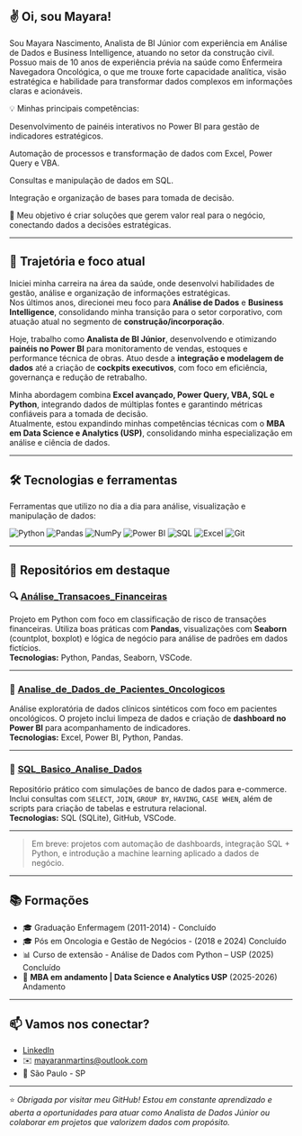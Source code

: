 ## ✌️ Oi, sou Mayara!
Sou Mayara Nascimento, Analista de BI Júnior com experiência em Análise de Dados e Business Intelligence, atuando no setor da construção civil.
Possuo mais de 10 anos de experiência prévia na saúde como Enfermeira Navegadora Oncológica, o que me trouxe forte capacidade analítica, visão estratégica e habilidade para transformar dados complexos em informações claras e acionáveis.

💡 Minhas principais competências:

Desenvolvimento de painéis interativos no Power BI para gestão de indicadores estratégicos.

Automação de processos e transformação de dados com Excel, Power Query e VBA.

Consultas e manipulação de dados em SQL.

Integração e organização de bases para tomada de decisão.

🎯 Meu objetivo é criar soluções que gerem valor real para o negócio, conectando dados a decisões estratégicas.


---

## 💼 Trajetória e foco atual

Iniciei minha carreira na área da saúde, onde desenvolvi habilidades de gestão, análise e organização de informações estratégicas.  
Nos últimos anos, direcionei meu foco para **Análise de Dados** e **Business Intelligence**, consolidando minha transição para o setor corporativo, com atuação atual no segmento de **construção/incorporação**.  

Hoje, trabalho como **Analista de BI Júnior**, desenvolvendo e otimizando **painéis no Power BI** para monitoramento de vendas, estoques e performance técnica de obras. Atuo desde a **integração e modelagem de dados** até a criação de **cockpits executivos**, com foco em eficiência, governança e redução de retrabalho.  

Minha abordagem combina **Excel avançado, Power Query, VBA, SQL e Python**, integrando dados de múltiplas fontes e garantindo métricas confiáveis para a tomada de decisão.  
Atualmente, estou expandindo minhas competências técnicas com o **MBA em Data Science e Analytics (USP)**, consolidando minha especialização em análise e ciência de dados.


---

## 🛠️ Tecnologias e ferramentas

Ferramentas que utilizo no dia a dia para análise, visualização e manipulação de dados:

![Python](https://img.shields.io/badge/Python-3776AB?style=for-the-badge&logo=python&logoColor=white)
![Pandas](https://img.shields.io/badge/Pandas-150458?style=for-the-badge&logo=pandas&logoColor=white)
![NumPy](https://img.shields.io/badge/Numpy-013243?style=for-the-badge&logo=numpy&logoColor=white)
![Power BI](https://img.shields.io/badge/Power%20BI-F2C811?style=for-the-badge&logo=powerbi&logoColor=black)
![SQL](https://img.shields.io/badge/SQL-336791?style=for-the-badge&logo=postgresql&logoColor=white)
![Excel](https://img.shields.io/badge/Microsoft%20Excel-217346?style=for-the-badge&logo=microsoftexcel&logoColor=white)
![Git](https://img.shields.io/badge/Git-F05032?style=for-the-badge&logo=git&logoColor=white)

---

## 📌 Repositórios em destaque

### 🔍 [Análise_Transacoes_Financeiras](https://github.com/mayaranm/analise-transacoes-financeiras)
Projeto em Python com foco em classificação de risco de transações financeiras. Utiliza boas práticas com **Pandas**, visualizações com **Seaborn** (countplot, boxplot) e lógica de negócio para análise de padrões em dados fictícios.  
**Tecnologias:** Python, Pandas, Seaborn, VSCode.

---

### 🧪 [Analise_de_Dados_de_Pacientes_Oncologicos](https://github.com/mayaranm/Analise_de_Dados_de_Pacientes_Oncologicos)
Análise exploratória de dados clínicos sintéticos com foco em pacientes oncológicos. O projeto inclui limpeza de dados e criação de **dashboard no Power BI** para acompanhamento de indicadores.  
**Tecnologias:** Excel, Power BI, Python, Pandas.

---

### 🧮 [SQL_Basico_Analise_Dados](https://github.com/mayaranm/sql_basico_analise_dados)
Repositório prático com simulações de banco de dados para e-commerce. Inclui consultas com `SELECT`, `JOIN`, `GROUP BY`, `HAVING`, `CASE WHEN`, além de scripts para criação de tabelas e estrutura relacional.  
**Tecnologias:** SQL (SQLite), GitHub, VSCode.

---

> Em breve: projetos com automação de dashboards, integração SQL + Python, e introdução a machine learning aplicado a dados de negócio.



---

## 📚 Formações

- 🎓 Graduação Enfermagem (2011-2014) - Concluído
- 🎓 Pós em Oncologia e Gestão de Negócios - (2018 e 2024) Concluído
- 📊 Curso de extensão -  Análise de Dados com Python – USP (2025)  Concluído
- 🧠 **MBA em andamento | Data Science e Analytics USP** (2025-2026) Andamento


---

## 📫 Vamos nos conectar?

- [LinkedIn](https://www.linkedin.com/in/mayaranmartins)
- ✉️ mayaranmartins@outlook.com
- 📍 São Paulo - SP

---

⭐ *Obrigada por visitar meu GitHub! Estou em constante aprendizado e aberta a oportunidades para atuar como Analista de Dados Júnior ou colaborar em projetos que valorizem dados com propósito.*

